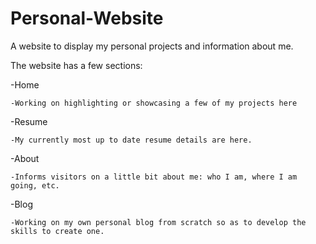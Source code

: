 # Personal-Website

A website to display my personal projects and information about me.

The website has a few sections:

-Home

    -Working on highlighting or showcasing a few of my projects here
    
-Resume

    -My currently most up to date resume details are here.
    
-About

    -Informs visitors on a little bit about me: who I am, where I am going, etc.
    
-Blog

    -Working on my own personal blog from scratch so as to develop the skills to create one.
